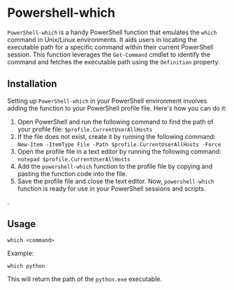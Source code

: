 # Powershell-which

`PowerShell-which` is a handy PowerShell function that emulates the `which` command in Unix/Linux environments. It aids users in locating the executable path for a specific command within their current PowerShell session. This function leverages the `Get-Command` cmdlet to identify the command and fetches the executable path using the `Definition` property.

## Installation

Setting up `PowerShell-which` in your PowerShell environment involves adding the function to your PowerShell profile file. Here's how you can do it:

1. Open PowerShell and run the following command to find the path of your profile file:
   `$profile.CurrentUserAllHosts `
2. If the file does not exist, create it by running the following command:
   `New-Item -ItemType File -Path $profile.CurrentUserAllHosts -Force`
3. Open the profile file in a text editor by running the following command:
   `notepad $profile.CurrentUserAllHosts`
4. Add the `powershell-which` function to the profile file by copying and pasting the function code into the file.
5. Save the profile file and close the text editor.
   Now, `powershell-which` function is ready for use in your PowerShell sessions and scripts.

.

## Usage

```
which <command>
```

Example:

```
which python
```

This will return the path of the `python.exe` executable.
